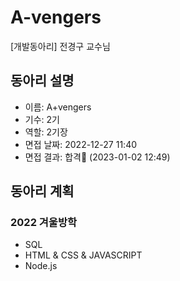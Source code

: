 # A-vengers
[개발동아리] 전경구 교수님

## 동아리 설명 ##
- 이름: A+vengers
- 기수: 2기
- 역할: 2기장
- 면접 날짜: 2022-12-27 11:40
- 면접 결과: 합격🎉 (2023-01-02 12:49)

## 동아리 계획 ##
### 2022 겨울방학 ###
- SQL 
- HTML & CSS & JAVASCRIPT 
- Node.js
